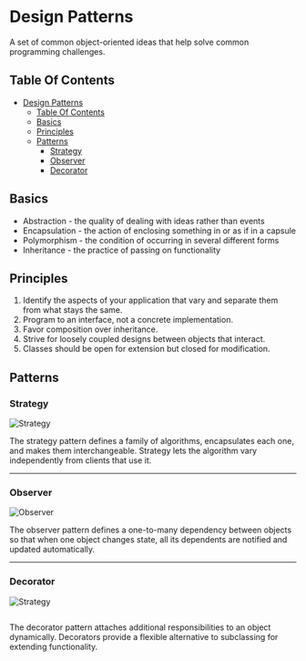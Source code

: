 # Design Patterns

A set of common object-oriented ideas that help solve common programming challenges.

## Table Of Contents

- [Design Patterns](#design-patterns)
  - [Table Of Contents](#table-of-contents)
  - [Basics](#basics)
  - [Principles](#principles)
  - [Patterns](#patterns)
    - [Strategy](#strategy)
    - [Observer](#observer)
    - [Decorator](#decorator)

## Basics

* Abstraction - the quality of dealing with ideas rather than events
* Encapsulation - the action of enclosing something in or as if in a capsule
* Polymorphism - the condition of occurring in several different forms
* Inheritance - the practice of passing on functionality

## Principles

1.  Identify the aspects of your application that vary and separate them from what stays the same.
2.  Program to an interface, not a concrete implementation.
3.  Favor composition over inheritance.
4.  Strive for loosely coupled designs between objects that interact.
5.  Classes should be open for extension but closed for modification.

## Patterns

### Strategy

![Strategy](http://www.plantuml.com/plantuml/svg/hP8nRiCm34LtdOAZWoAzGO6W7OjE6J8p5cqJiAH0Ok8cXdlsIXNYo47GBfqaWO__an_Q144lHzF3LZmAjMU5-n2ljK3TOmZmrc5waOTH0OmDKwyd-DeH7fnzfGvFx3mCFyy469BEHMBkg-xH5OmPXnSOfhBdwUHOGyDj9zLCFHy3PObgzO0E94k3l_mcfMuxkVKQbhnIUUztcyO0-XIokeZXMj_n1Rr-L6SRZmPhkbFE0LwdBxPA8sNHxU2yddasXvuCMGc_AkKS2ZqOYywG97EcRDlfvlM1BTV_wsMIvD9h4zE9t-iR 'Strategy')

The strategy pattern defines a family of algorithms, encapsulates each one, and makes them interchangeable.
Strategy lets the algorithm vary independently from clients that use it.

---

### Observer

![Observer](http://www.plantuml.com/plantuml/svg/jLJ1JeD04Btp5NEagT2xDaPJOpJHQAA9voqxm5fWoUv0GX2_tQMmbBPKU_6sOT-yVU_D33UQcA8YJU1bhL6Lg9p7Z525B41uAzQV613K3a2T8iMIDr1AmK5X9BI1sIBN7a3E9i2fBF4iQ2P9X9L5Q7VcD8wpIfZMy86CObHtZ1Y8D4ymnOpqliPGO6Ael5kbMFLa52ujrJL8IterHeQ9P0I4QOwAKQ5muZOkKi45LHDNkKAjjrLZA_C_CuBQz_rcgkPKLCSLtzE9GRrOX58X2-B1CuYib1k48kUCq9qr-t8xBn7I-ou7TqhZ07pe8_aTzTgduvxqgv6UaRMORJVTlXqNq2Tl3td7a8wmgvXb4VBMp8ZMsz9Eug0-ogffnyjEaFIytHACjc1eml4Qz7cULjto3_NBBz-7LQ6KaMMdMUWyOPLZb27831AHRIw1Tr-Dv40M2OSrci4mMiYqbGCpGq-cIHXL1zptvZvWcYohNPt9D_VjpC_pSwgFEyKTODZQ0qd__QXpWnatVxCV 'Observer')

The observer pattern defines a one-to-many dependency between objects so that when one object changes state, all its dependents are notified and updated automatically.

---

### Decorator

![Strategy](http://www.plantuml.com/plantuml/svg/nLJBQiCm4BpxAnQV759Cqri8XT2cnrnQ-W6olBM5RIb8wpum_lTARQGuJaDy2FGcj3Cxezb5QqDCKzlKy4AQ4HPV4SkCFN82NZDZu07VKRC2eOi0kZU1TTuxi905v6Yu5ZiIIi8znA-oakf3GhQdn8xH89NAKkQUL21j3hna1bsQflqnD7Z8LPlL25mPIcPH7qM_ffxCJgCn2l2JKEPZbxwHXpcHiLbVYs6aVIHfUHgfrH8MwN9feS72XkdgMJ535pm4t3LC10-Z8JqgcOi6fKsMApj7fI-u6aHyPYo7bsv5NOLsVoWD5oEe-HrO7QkwNia9oBsGIc5IVs6p2ST-uXRvZ3mnFO7C8RxvSH2lfkQzkBN5q75V7cp1Ll6INIqSr-oVqt4MfiTpTpQUjGt4VYlV 'Strategy')

```java

```

The decorator pattern attaches additional responsibilities to an object dynamically. Decorators provide a flexible alternative to subclassing for extending functionality.
